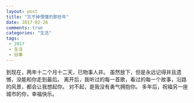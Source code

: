 ```yaml
---
layout: post
title: "忘不掉懵懂的那些年"
date: 2017-02-26
comments: true
categories: "生活"
tags:
 - 2017
 - 生活
 - 旧事
---
```



到现在，两年十二个月十二天，已物事人非。
虽然放下，但是永远记得并且遗憾，没能和你走到最后。
离开后，我听过的每一首歌，看过的每一个故事，沿路的风景，都会让我想起你。
对不起，是我没有勇气拥抱你。
多年后，祝福另一座城市的你，幸福快乐。
